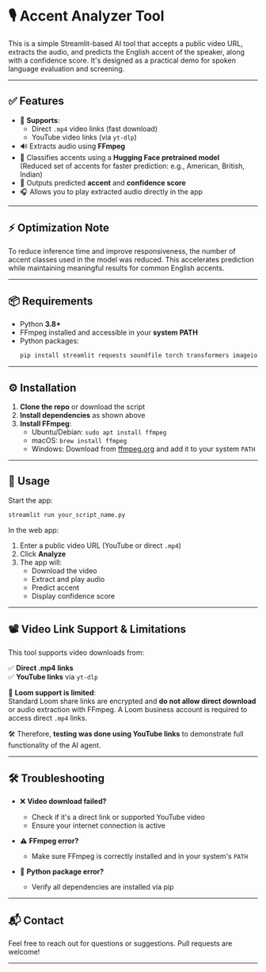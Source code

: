 # 🎙️ Accent Analyzer Tool

This is a simple Streamlit-based AI tool that accepts a public video URL, extracts the audio, and predicts the English accent of the speaker, along with a confidence score. It's designed as a practical demo for spoken language evaluation and screening.

---

## ✅ Features

- 🔗 **Supports**:  
  - Direct `.mp4` video links (fast download)  
  - YouTube video links (via `yt-dlp`)  
- 🔊 Extracts audio using **FFmpeg**
- 🧠 Classifies accents using a **Hugging Face pretrained model**  
  (Reduced set of accents for faster prediction: e.g., American, British, Indian)
- 🎯 Outputs predicted **accent** and **confidence score**
- 🎧 Allows you to play extracted audio directly in the app

---

## ⚡ Optimization Note

To reduce inference time and improve responsiveness, the number of accent classes used in the model was reduced. This accelerates prediction while maintaining meaningful results for common English accents.

---

## 📦 Requirements

- Python **3.8+**
- FFmpeg installed and accessible in your **system PATH**
- Python packages:
  ```bash
  pip install streamlit requests soundfile torch transformers imageio-ffmpeg yt-dlp numpy
  ```

---

## ⚙️ Installation

1. **Clone the repo** or download the script
2. **Install dependencies** as shown above
3. **Install FFmpeg**:
   - Ubuntu/Debian: `sudo apt install ffmpeg`
   - macOS: `brew install ffmpeg`
   - Windows: Download from [ffmpeg.org](https://ffmpeg.org/download.html) and add it to your system `PATH`

---

## 🚀 Usage

Start the app:

```bash
streamlit run your_script_name.py
```

In the web app:

1. Enter a public video URL (YouTube or direct `.mp4`)
2. Click **Analyze**
3. The app will:
   - Download the video
   - Extract and play audio
   - Predict accent
   - Display confidence score

---

## 📽️ Video Link Support & Limitations

This tool supports video downloads from:

✅ **Direct .mp4 links**  
✅ **YouTube links** via `yt-dlp`

🚫 **Loom support is limited**:  
Standard Loom share links are encrypted and **do not allow direct download** or audio extraction with FFmpeg. A Loom business account is required to access direct `.mp4` links.

🛠️ Therefore, **testing was done using YouTube links** to demonstrate full functionality of the AI agent.

---

## 🛠️ Troubleshooting

- ❌ **Video download failed?**  
  - Check if it's a direct link or supported YouTube video
  - Ensure your internet connection is active

- ⚠️ **FFmpeg error?**  
  - Make sure FFmpeg is correctly installed and in your system's `PATH`

- 🐍 **Python package error?**  
  - Verify all dependencies are installed via pip

---

## 📬 Contact

Feel free to reach out for questions or suggestions. Pull requests are welcome!

---